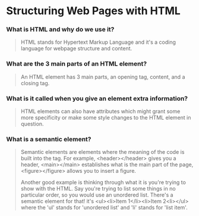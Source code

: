 # Structuring Web Pages with HTML

### What is HTML and why do we use it?

> HTML stands for Hypertext Markup Language and it's a coding language for webpage structure and content.

### What are the 3 main parts of an HTML element?

> An HTML element has 3 main parts, an opening tag, content, and a closing tag.

### What is it called when you give an element extra information?

> HTML elements can also have attributes which might grant some more specificity or make some style changes to the HTML element in question.

### What is a semantic element?

> Semantic elements are elements where the meaning of the code is built into the tag. For example, \<header>\</header> gives you a header, \<main>\</main> establishes what is the main part of the page, \<figure>\</figure> allows you to insert a figure.
> 
> Another good example is thinking through what it is you're trying to show with the HTML. Say you're trying to list some things in no particular order, so you would use an unordered list. There's a semantic element for that! it's \<ul>\<li>Item 1\</li>\<li>Item 2\<li>\</ul> where the 'ul' stands for 'unordered list' and 'li' stands for 'list item'.
